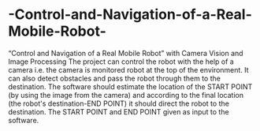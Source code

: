 # -Control-and-Navigation-of-a-Real-Mobile-Robot-
“Control and Navigation of a Real Mobile Robot” with Camera Vision and Image Processing
The project can control the robot with the help of a camera i.e. the camera is monitored robot at the top of the environment. It can also detect obstacles and pass the robot through them to the destination. The software should estimate the location of the START POINT (by using the image from the camera) and according to the final location (the robot's destination-END POINT) it should direct the robot to the destination. The START POINT and END POINT given as input to the software.

